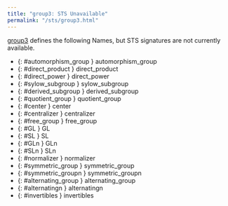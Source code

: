 ```yaml
---
title: "group3: STS Unavailable"
permalink: "/sts/group3.html"
---
```






[group3](/cd/group3)
defines the following Names, but STS signatures are not currently available.


 *  {: #automorphism_group } automorphism_group
 *  {: #direct_product } direct_product
 *  {: #direct_power } direct_power
 *  {: #sylow_subgroup } sylow_subgroup
 *  {: #derived_subgroup } derived_subgroup
 *  {: #quotient_group } quotient_group
 *  {: #center } center
 *  {: #centralizer } centralizer
 *  {: #free_group } free_group
 *  {: #GL } GL
 *  {: #SL } SL
 *  {: #GLn } GLn
 *  {: #SLn } SLn
 *  {: #normalizer } normalizer
 *  {: #symmetric_group } symmetric_group
 *  {: #symmetric_groupn } symmetric_groupn
 *  {: #alternating_group } alternating_group
 *  {: #alternatingn } alternatingn
 *  {: #invertibles } invertibles